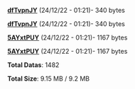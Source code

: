 [**dfTvpnJY**](/data/dfTvpnJY.txt) (24/12/22 - 01:21)- 340 bytes

[**dfTvpnJY**](/data/dfTvpnJY.txt) (24/12/22 - 01:21)- 340 bytes

[**5AYxtPUY**](/data/5AYxtPUY.txt) (24/12/22 - 01:21)- 1167 bytes

[**5AYxtPUY**](/data/5AYxtPUY.txt) (24/12/22 - 01:21)- 1167 bytes

**Total Datas**: 1482

**Total Size**: 9.15 MB / 9.2 MB